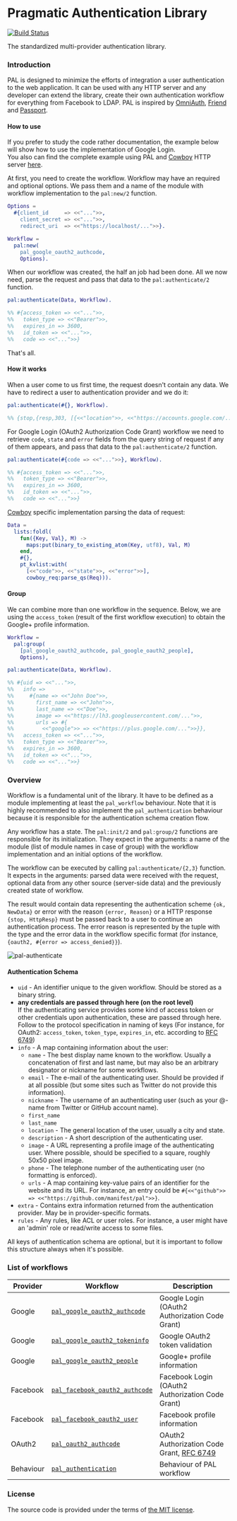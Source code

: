 # Pragmatic Authentication Library

[![Build Status][travis_img]][travis]

The standardized multi-provider authentication library.

### Introduction

PAL is designed to minimize the efforts of integration a user authentication to the web application.
It can be used with any HTTP server and any developer can extend the library,
create their own authentication workflow for everything from Facebook to LDAP.
PAL is inspired by [OmniAuth][omniauth], [Friend][friend] and [Passport][passport].

#### How to use

If you prefer to study the code rather documentation,
the example below will show how to use the implementation of Google Login.  
You also can find the complete example using PAL and [Cowboy][cowboy] HTTP server [here][pal-example].

At first, you need to create the workflow.
Workflow may have an required and optional options.
We pass them and a name of the module with workflow implementation to the `pal:new/2` function.

```erlang
Options =
  #{client_id     => <<"...">>,
    client_secret => <<"...">>,
    redirect_uri  => <<"https://localhost/...">>}.

Workflow =
  pal:new(
    pal_google_oauth2_authcode,
    Options).
```

When our workflow was created, the half an job had been done.
All we now need, parse the request and pass that data to the `pal:authenticate/2` function.

```erlang
pal:authenticate(Data, Workflow).

%% #{access_token => <<"...">>,
%%   token_type => <<"Bearer">>,
%%   expires_in => 3600,
%%   id_token => <<"...">>,
%%   code => <<"...">>}
```

That's all.

#### How it works

When a user come to us first time, the request doesn't contain any data.
We have to redirect a user to authentication provider and we do it:

```erlang
pal:authenticate(#{}, Workflow).

%% {stop,{resp,303, [{<<"location">>, <<"https://accounts.google.com/...">>}], <<>>}}
```

For Google Login (OAuth2 Authorization Code Grant) workflow
we need to retrieve `code`, `state` and `error` fields from the query string of request
if any of them appears, and pass that data to the `pal:authenticate/2` function.

```erlang
pal:authenticate(#{code => <<"...">>}, Workflow).

%% #{access_token => <<"...">>,
%%   token_type => <<"Bearer">>,
%%   expires_in => 3600,
%%   id_token => <<"...">>,
%%   code => <<"...">>}
```

[Cowboy][cowboy] specific implementation parsing the data of request:

```erlang
Data =
  lists:foldl(
    fun({Key, Val}, M) ->
      maps:put(binary_to_existing_atom(Key, utf8), Val, M)
    end,
    #{},
    pt_kvlist:with(
      [<<"code">>, <<"state">>, <<"error">>],
      cowboy_req:parse_qs(Req))).
```

#### Group

We can combine more than one workflow in the sequence.
Below, we are using the `access_token` (result of the first workflow execution)
to obtain the Google+ profile information.

```erlang
Workflow =
  pal:group(
    [pal_google_oauth2_authcode, pal_google_oauth2_people],
    Options),

pal:authenticate(Data, Workflow).

%% #{uid => <<"...">>,
%%   info =>
%%     #{name => <<"John Doe">>,
%%       first_name => <<"John">>,
%%       last_name => <<"Doe">>,
%%       image => <<"https://lh3.googleusercontent.com/...">>, 
%%       urls => #{
%%         <<"google">> => <<"https://plus.google.com/...">>}},
%%   access_token => <<"...">>,
%%   token_type => <<"Bearer">>,
%%   expires_in => 3600,
%%   id_token => <<"...">>,
%%   code => <<"...">>}
```

### Overview

Workflow is a fundamental unit of the library. It have to be defined as a module
implementing at least the `pal_workflow` behaviour. Note that it is highly recommended to
also implement the `pal_authentication` behaviour because it is responsible for the authentication schema creation flow.

Any workflow has a state. The `pal:init/2` and `pal:group/2` functions are responsible for its initialization.
They expect in the arguments: a name of the module (list of module names in case of group)
with the workflow implementation and an initial options of the workflow.

The workflow can be executed by calling `pal:authenticate/{2,3}` function.
It expects in the arguments: parsed data were received with the request,
optional data from any other source (server-side data) and the previously created state of workflow.

The result would contain data representing the authentication scheme `{ok, NewData}`
or error with the reason `{error, Reason}` or a HTTP response `{stop, HttpResp}`
must be passed back to a user to continue an authentication process.
The error reason is represented by the tuple with the type and the error data
in the workflow specific format (for instance, `{oauth2, #{error => access_denied}}`).

![pal-authenticate][pal-authenticate-img]

#### Authentication Schema

- `uid` -
		An identifier unique to the given workflow. Should be stored as a binary string.
- **any credentials are passed through here (on the root level)**  
		If the authenticating service provides some kind of access token
		or other credentials upon authentication, these are passed through here.
		Follow to the protocol specification in naming of keys (For instance, for OAuth2:
		`access_token`, `token_type`, `expires_in`, etc. according to [RFC 6749][rfc6749-credentials])
- `info` -
		A map containing information about the user:
	- `name` -
			The best display name known to the workflow.
			Usually a concatenation of first and last name, but may also be an arbitrary designator or nickname for some workflows.
	- `email` -
			The e-mail of the authenticating user.
			Should be provided if at all possible (but some sites such as Twitter do not provide this information).
	- `nickname` -
			The username of an authenticating user (such as your @-name from Twitter or GitHub account name).
	- `first_name`
	- `last_name`
	- `location` -
			The general location of the user, usually a city and state.
	- `description` -
			A short description of the authenticating user.
	- `image` -
			A URL representing a profile image of the authenticating user.
			Where possible, should be specified to a square, roughly 50x50 pixel image.
	- `phone` -
			The telephone number of the authenticating user (no formatting is enforced).
	- `urls` -
			A map containing key-value pairs of an identifier for the website and its URL.
			For instance, an entry could be `#{<<"github">> => <<"https://github.com/manifest/pal">>}`.
- `extra` -
		Contains extra information returned from the authentication provider.
		May be in provider-specific formats.
- `rules` -
		Any rules, like ACL or user roles.
		For instance, a user might have an 'admin' role or read/write access to some files.

All keys of authentication schema are optional, but it is important to follow this structure always when it's possible.

### List of workflows

Provider  | Workflow                                              | Description
----------|-------------------------------------------------------|----------------
Google    | [`pal_google_oauth2_authcode`][pal-google-oauth2]     | Google Login (OAuth2 Authorization Code Grant)
Google    | [`pal_google_oauth2_tokeninfo`][pal-google-oauth2]    | Google OAuth2 token validation
Google    | [`pal_google_oauth2_people`][pal-google-oauth2]       | Google+ profile information
Facebook  | [`pal_facebook_oauth2_authcode`][pal-facebook-oauth2] | Facebook Login (OAuth2 Authorization Code Grant)
Facebook  | [`pal_facebook_oauth2_user`][pal-facebook-oauth2]     | Facebook profile information
OAuth2    | [`pal_oauth2_authcode`][pal-oauth2]                   | OAuth2 Authorization Code Grant, [RFC 6749][rfc6749]
Behaviour | [`pal_authentication`][pal]                           | Behaviour of PAL workflow

### License

The source code is provided under the terms of [the MIT license][license].

[license]:http://www.opensource.org/licenses/MIT
[travis]:https://travis-ci.org/manifest/pal?branch=master
[travis_img]:https://secure.travis-ci.org/manifest/pal.png
[cowboy]:https://github.com/extend/cowboy
[omniauth]:https://github.com/intridea/omniauth
[friend]:https://github.com/cemerick/friend
[passport]:https://github.com/jaredhanson/passport
[rfc6749]:http://tools.ietf.org/html/rfc6749
[rfc6749-credentials]:http://tools.ietf.org/html/rfc6749#section-4.2.2
[pal-authenticate-img]:misc/pal-authenticate.png
[pal]:https://github.com/manifest/pal
[pal-oauth2]:https://github.com/manifest/pal-oauth2.git
[pal-google-oauth2]:https://github.com/manifest/pal-google-oauth2.git
[pal-facebook-oauth2]:https://github.com/manifest/pal-facebook-oauth2.git
[pal-example]:https://github.com/manifest/pal-example

